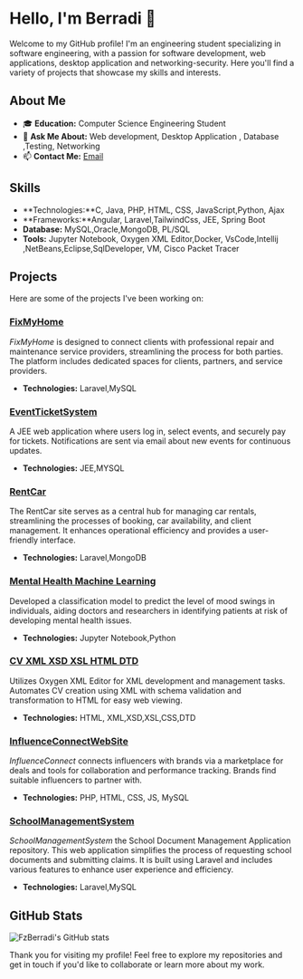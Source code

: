 # Hello, I'm  Berradi 👋

Welcome to my GitHub profile! I'm an engineering student specializing in software engineering, with a passion for software development, web applications, desktop application and networking-security. Here you'll find a variety of projects that showcase my skills and interests.

## About Me

- 🎓 **Education:** Computer Science Engineering Student
- 💬 **Ask Me About:** Web development, Desktop Application , Database ,Testing, Networking
- 📫 **Contact Me:** [Email](mailto:fatimazohraberradi1@gmail.com)

## Skills

- **Technologies:**C, Java, PHP, HTML, CSS, JavaScript,Python, Ajax
- **Frameworks:**Angular, Laravel,TailwindCss, JEE, Spring Boot
- **Database:** MySQL,Oracle,MongoDB, PL/SQL
- **Tools:** Jupyter Notebook, Oxygen XML Editor,Docker, VsCode,Intellij ,NetBeans,Eclipse,SqlDeveloper, VM, Cisco Packet Tracer

## Projects

Here are some of the projects I've been working on:

### [FixMyHome](https://github.com/FzBerradi/FixMyHome)
*FixMyHome* is designed to connect clients with professional repair and maintenance service providers, streamlining the process for both parties. The platform includes dedicated spaces for clients, partners, and service providers.
- **Technologies:** Laravel,MySQL

### [EventTicketSystem](https://github.com/FzBerradi/EventTicketSystem)
A JEE web application where users log in, select events, and securely pay for tickets. Notifications are sent via email about new events for continuous updates.
- **Technologies:** JEE,MYSQL

### [RentCar](https://github.com/FzBerradi/RentCar)
The RentCar site serves as a central hub for managing car rentals, streamlining the processes of booking, car availability, and client management. It enhances operational efficiency and provides a user-friendly interface.
- **Technologies:** Laravel,MongoDB

### [Mental Health Machine Learning](https://github.com/FzBerradi/Mental_Health_Maching_Learning)
Developed a classification model to predict the level of mood swings in individuals, aiding doctors and researchers in identifying patients at risk of developing mental health issues.
- **Technologies:** Jupyter Notebook,Python

### [CV XML XSD XSL HTML DTD](https://github.com/FzBerradi/CV_XML_XSD_XSL_HTML_DTD)
Utilizes Oxygen XML Editor for XML development and management tasks. Automates CV creation using XML with schema validation and transformation to HTML for easy web viewing.
- **Technologies:** HTML, XML,XSD,XSL,CSS,DTD

### [InfluenceConnectWebSite](https://github.com/FzBerradi/InfluenceConnectWebSite)
*InfluenceConnect* connects influencers with brands via a marketplace for deals and tools for collaboration and performance tracking. Brands find suitable influencers to partner with.
- **Technologies:** PHP, HTML, CSS, JS, MySQL
### [SchoolManagementSystem](https://github.com/FzBerradi/SchoolManagementSystem)
*SchoolManagementSystem* the School Document Management Application repository. This web application simplifies the process of requesting school documents and submitting claims. It is built using Laravel and includes various features to enhance user experience and efficiency.
- **Technologies:** Laravel,MySQL
## GitHub Stats

![FzBerradi's GitHub stats](https://github-readme-stats.vercel.app/api?username=FzBerradi&show_icons=true&theme=radical)

Thank you for visiting my profile! Feel free to explore my repositories and get in touch if you'd like to collaborate or learn more about my work.
